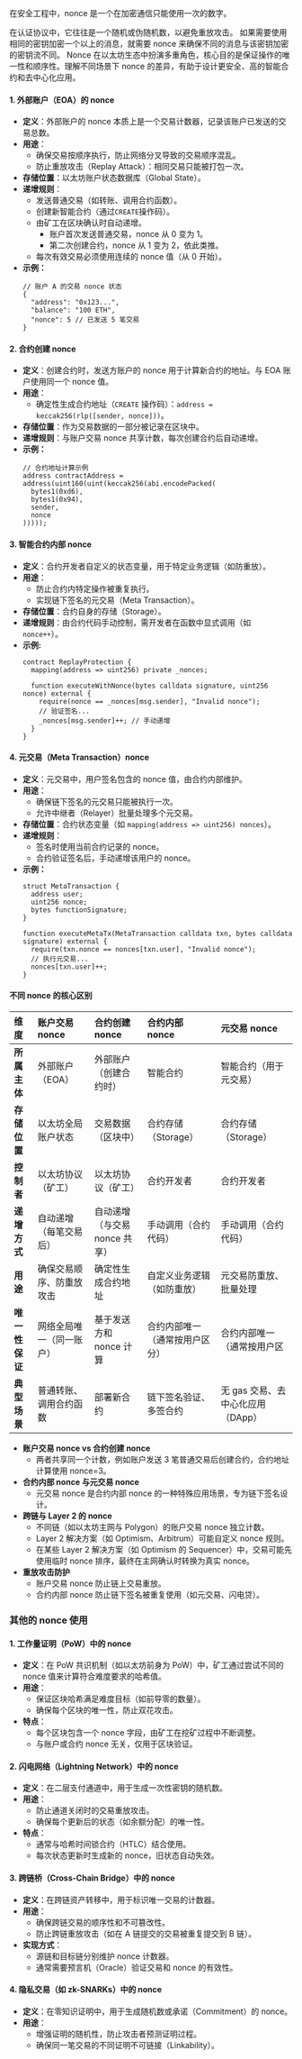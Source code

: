 在安全工程中，nonce 是一个在加密通信只能使用一次的数字。

在认证协议中，它往往是一个随机或伪随机数，以避免重放攻击。
如果需要使用相同的密钥加密一个以上的消息，就需要 nonce 来确保不同的消息与该密钥加密的密钥流不同。
Nonce 在以太坊生态中扮演多重角色，核心目的是保证操作的唯一性和顺序性。理解不同场景下 nonce 的差异，有助于设计更安全、高的智能合约和去中心化应用。
#### 1. 外部账户（EOA）的 nonce
- **定义**：外部账户的 nonce 本质上是一个交易计数器，记录该账户已发送的交易总数。
- **用途**：
    - 确保交易按顺序执行，防止网络分叉导致的交易顺序混乱。
    - 防止重放攻击（Replay Attack）：相同交易只能被打包一次。
- **存储位置**：以太坊账户状态数据库（Global State）。
- **递增规则**：
    - 发送普通交易（如转账、调用合约函数）。
    - 创建新智能合约（通过`CREATE`操作码）。
    - 由矿工在区块确认时自动递增。
        - 账户首次发送普通交易，nonce 从 0 变为 1。
        - 第二次创建合约，nonce 从 1 变为 2，依此类推。
    - 每次有效交易必须使用连续的 nonce 值（从 0 开始）。
- **示例：**
    ```Solidity
    // 账户 A 的交易 nonce 状态
    {
      "address": "0x123...",
      "balance": "100 ETH",
      "nonce": 5 // 已发送 5 笔交易
    }
    ```
#### 2. **合约创建** nonce
- **定义**：创建合约时，发送方账户的 nonce 用于计算新合约的地址。与 EOA 账户使用同一个 nonce 值。
- **用途**：
    - 确定性生成合约地址（`CREATE` 操作码）：`address = keccak256(rlp([sender, nonce]))`。
- **存储位置**：作为交易数据的一部分被记录在区块中。
- **递增规则**：与账户交易 nonce 共享计数，每次创建合约后自动递增。
- **示例：**
    ```Solidity
    // 合约地址计算示例
    address contractAddress = address(uint160(uint(keccak256(abi.encodePacked(
      bytes1(0xd6),
      bytes1(0x94),
      sender,
      nonce
    )))));
    ```
#### **3. 智能合约内部 nonce**
- **定义**：合约开发者自定义的状态变量，用于特定业务逻辑（如防重放）。
- **用途**：
    - 防止合约内特定操作被重复执行。
    - 实现链下签名的元交易（Meta Transaction）。
- **存储位置**：合约自身的存储（Storage）。
- **递增规则**：由合约代码手动控制，需开发者在函数中显式调用（如 `nonce++`）。
- **示例:**
    ```Solidity
    contract ReplayProtection {
      mapping(address => uint256) private _nonces;
      
      function executeWithNonce(bytes calldata signature, uint256 nonce) external {
        require(nonce == _nonces[msg.sender], "Invalid nonce");
        // 验证签名...
        _nonces[msg.sender]++; // 手动递增
      }
    }
    ```
#### 4. 元交易（Meta Transaction）nonce
- **定义**：元交易中，用户签名包含的 nonce 值，由合约内部维护。
- **用途**：
    - 确保链下签名的元交易只能被执行一次。
    - 允许中继者（Relayer）批量处理多个元交易。
- **存储位置**：合约状态变量（如 `mapping(address => uint256) nonces`）。
- **递增规则**：
    - 签名时使用当前合约记录的 nonce。
    - 合约验证签名后，手动递增该用户的 nonce。
- **示例：**
    ```Solidity
    struct MetaTransaction {
      address user;
      uint256 nonce;
      bytes functionSignature;
    }
    
    function executeMetaTx(MetaTransaction calldata txn, bytes calldata signature) external {
      require(txn.nonce == nonces[txn.user], "Invalid nonce");
      // 执行元交易...
      nonces[txn.user]++;
    }
    ```
#### 不同 nonce 的核心区别
|**维度**|**账户交易 nonce** |**合约创建 nonce** |**合约内部 nonce** |**元交易 nonce** |
| :--- | :--- | :--- | :--- | :--- |
|**所属主体**|外部账户（EOA）|外部账户（创建合约时）|智能合约|智能合约（用于元交易）|
|**存储位置**|以太坊全局账户状态|交易数据（区块中）|合约存储（Storage）|合约存储（Storage）|
|**控制者**|以太坊协议（矿工）|以太坊协议（矿工）|合约开发者|合约开发者|
|**递增方式**|自动递增（每笔交易后）|自动递增（与交易 nonce 共享）|手动调用（合约代码）|手动调用（合约代码）|
|**用途**|确保交易顺序、防重放攻击|确定性生成合约地址|自定义业务逻辑（如防重放）|元交易防重放、批量处理|
|**唯一性保证**|网络全局唯一（同一账户）|基于发送方和 nonce 计算|合约内部唯一（通常按用户区分）|合约内部唯一（通常按用户区|
|**典型场景**|普通转账、调用合约函数|部署新合约|链下签名验证、多签合约|无 gas 交易、去中心化应用（DApp）|
- **账户交易 nonce vs 合约创建 nonce** 
    - 两者共享同一个计数，例如账户发送 3 笔普通交易后创建合约，合约地址计算使用 nonce=3。
- **合约内部 nonce 与元交易 nonce** 
    - 元交易 nonce 是合约内部 nonce 的一种特殊应用场景，专为链下签名设计。
- **跨链与 Layer 2 的 nonce** 
    - 不同链（如以太坊主网与 Polygon）的账户交易 nonce  独立计数。
    - Layer 2 解决方案（如 Optimism、Arbitrum）可能自定义 nonce 规则。
    - 在某些 Layer 2 解决方案（如 Optimism 的 Sequencer）中，交易可能先使用临时 nonce 排序，最终在主网确认时转换为真实 nonce。
- **重放攻击防护**
    - 账户交易 nonce 防止链上交易重放。
    - 合约内部 nonce 防止链下签名被重复使用（如元交易、闪电贷）。
### 其他的 nonce 使用
#### **1. 工作量证明（PoW）中的 nonce**
- **定义**：在 PoW 共识机制（如以太坊前身为 PoW）中，矿工通过尝试不同的 nonce 值来计算符合难度要求的哈希值。
- **用途**：
    - 保证区块哈希满足难度目标（如前导零的数量）。
    - 确保每个区块的唯一性，防止双花攻击。
- **特点**：
    - 每个区块包含一个 nonce 字段，由矿工在挖矿过程中不断调整。
    - 与账户或合约 nonce 无关，仅用于区块验证。
#### 2. **闪电网络（Lightning Network）中的 nonce**
- **定义**：在二层支付通道中，用于生成一次性密钥的随机数。
- **用途**：
    - 防止通道关闭时的交易重放攻击。
    - 确保每个更新后的状态（如余额分配）的唯一性。
- **特点**：
    - 通常与哈希时间锁合约（HTLC）结合使用。
    - 每次状态更新时生成新的 nonce，旧状态自动失效。
#### **3. 跨链桥（Cross-Chain Bridge）中的 nonce**
- **定义**：在跨链资产转移中，用于标识唯一交易的计数器。
- **用途**：
    - 确保跨链交易的顺序性和不可篡改性。
    - 防止跨链重放攻击（如在 A 链提交的交易被重复提交到 B 链）。
- **实现方式**：
    - 源链和目标链分别维护 nonce 计数器。
    - 通常需要预言机（Oracle）验证交易和 nonce 的有效性。
#### 4. **隐私交易（如 zk-SNARKs）中的 nonce**
- **定义**：在零知识证明中，用于生成随机数或承诺（Commitment）的 nonce。
- **用途**：
    - 增强证明的随机性，防止攻击者预测证明过程。
    - 确保同一笔交易的不同证明不可链接（Linkability）。